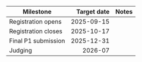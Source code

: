 <!-- Edit this single file to update dates across pages -->

| Milestone | Target date | Notes |
|---|---:|---|
| Registration opens | 2025-09-15 | |
| Registration closes | 2025-10-17 | |
| Final P1 submission | 2025-12-31 | |
| Judging | 2026-07 | |
